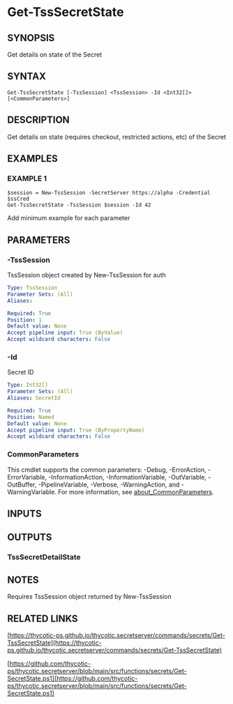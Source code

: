 # Get-TssSecretState

## SYNOPSIS
Get details on state of the Secret

## SYNTAX

```
Get-TssSecretState [-TssSession] <TssSession> -Id <Int32[]> [<CommonParameters>]
```

## DESCRIPTION
Get details on state (requires checkout, restricted actions, etc) of the Secret

## EXAMPLES

### EXAMPLE 1
```
$session = New-TssSession -SecretServer https://alpha -Credential $ssCred
Get-TssSecretState -TssSession $session -Id 42
```

Add minimum example for each parameter

## PARAMETERS

### -TssSession
TssSession object created by New-TssSession for auth

```yaml
Type: TssSession
Parameter Sets: (All)
Aliases:

Required: True
Position: 1
Default value: None
Accept pipeline input: True (ByValue)
Accept wildcard characters: False
```

### -Id
Secret ID

```yaml
Type: Int32[]
Parameter Sets: (All)
Aliases: SecretId

Required: True
Position: Named
Default value: None
Accept pipeline input: True (ByPropertyName)
Accept wildcard characters: False
```

### CommonParameters
This cmdlet supports the common parameters: -Debug, -ErrorAction, -ErrorVariable, -InformationAction, -InformationVariable, -OutVariable, -OutBuffer, -PipelineVariable, -Verbose, -WarningAction, and -WarningVariable. For more information, see [about_CommonParameters](http://go.microsoft.com/fwlink/?LinkID=113216).

## INPUTS

## OUTPUTS

### TssSecretDetailState
## NOTES
Requires TssSession object returned by New-TssSession

## RELATED LINKS

[https://thycotic-ps.github.io/thycotic.secretserver/commands/secrets/Get-TssSecretState](https://thycotic-ps.github.io/thycotic.secretserver/commands/secrets/Get-TssSecretState)

[https://github.com/thycotic-ps/thycotic.secretserver/blob/main/src/functions/secrets/Get-SecretState.ps1](https://github.com/thycotic-ps/thycotic.secretserver/blob/main/src/functions/secrets/Get-SecretState.ps1)

